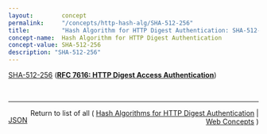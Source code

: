 ```yaml
---
layout:        concept
permalink:     "/concepts/http-hash-alg/SHA-512-256"
title:         "Hash Algorithm for HTTP Digest Authentication: SHA-512-256"
concept-name:  Hash Algorithm for HTTP Digest Authentication
concept-value: SHA-512-256
description: "SHA-512-256"
---
```


[SHA-512-256](http://tools.ietf.org/html/rfc7616#section-6.1 "Read documentation for Hash Algorithm for HTTP Digest Authentication &#34;SHA-512-256&#34;") (**[RFC 7616: HTTP Digest Access Authentication](/specs/IETF/RFC/7616 "The Hypertext Transfer Protocol (HTTP) provides a simple challenge-response authentication mechanism that may be used by a server to challenge a client request and by a client to provide authentication information. This document defines the HTTP Digest Authentication scheme that can be used with the HTTP authentication mechanism.")**)

<br/>
<hr/>

<p style="float : left"><a href="./SHA-512-256.json" title="JSON representing this particular Web Concept value">JSON</a></p>
<p style="text-align: right">Return to list of all ( <a href="../http-hash-alg/">Hash Algorithms for HTTP Digest Authentication</a> | <a href="../">Web Concepts</a> )</p>
